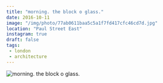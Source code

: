 ```yaml
---
title: "morning. the block o glass."
date: 2016-10-11
image: "/img/photo/77ab0611baa5c5a1f7fd417cfc46cd7d.jpg"
location: "Paul Street East"
instagram: true
draft: false
tags:
 - london
 - architecture
---
```


![morning. the block o glass.](/img/photo/77ab0611baa5c5a1f7fd417cfc46cd7d.jpg)
